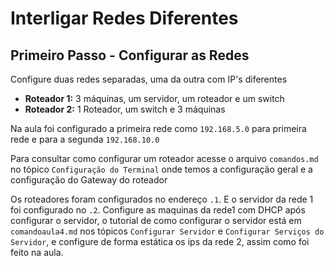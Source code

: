 # Interligar Redes Diferentes

## Primeiro Passo - Configurar as Redes
Configure duas redes separadas, uma da outra com IP's diferentes

 - **Roteador 1:** 3 máquinas, um servidor, um roteador e um switch
 - **Roteador 2:** 1 Roteador, um switch e 3 máquinas

Na aula foi configurado a primeira rede como `192.168.5.0` para primeira rede e para a segunda `192.168.10.0`

Para consultar como configurar um roteador acesse o arquivo `comandos.md` no tópico `Configuração do Terminal` onde temos a configuração geral e a configuração do Gateway do roteador

Os roteadores foram configurados no endereço `.1`. E o servidor da rede 1 foi configurado no `.2`.
Configure as maquinas da rede1 com DHCP após configurar o servidor, o tutorial de como configurar o servidor está em `comandoaula4.md` nos tópicos `Configurar Servidor` e `Configurar Serviços do Servidor`, e configure de forma estática os ips da rede 2, assim como foi feito na aula.


